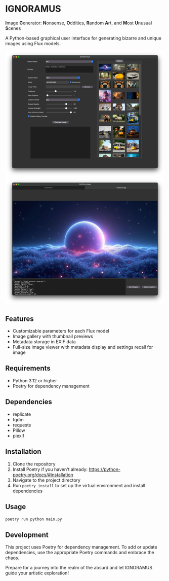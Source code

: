 # IGNORAMUS

**I**mage **G**enerator: **N**onsense, **O**ddities, **R**andom **A**rt, and **M**ost **U**nusual **S**cenes

A Python-based graphical user interface for generating bizarre and unique images using Flux models.

![img.png](img.png)
![img_1.png](img_1.png)

## Features

- Customizable parameters for each Flux model
- Image gallery with thumbnail previews
- Metadata storage in EXIF data
- Full-size image viewer with metadata display and settings recall for image

## Requirements

- Python 3.12 or higher
- Poetry for dependency management

## Dependencies

- replicate
- tqdm
- requests
- Pillow
- piexif

## Installation

1. Clone the repository
2. Install Poetry if you haven't already: https://python-poetry.org/docs/#installation
3. Navigate to the project directory
4. Run `poetry install` to set up the virtual environment and install dependencies

## Usage

`poetry run python main.py`

## Development

This project uses Poetry for dependency management. To add or update dependencies, use the appropriate Poetry commands and embrace the chaos.

Prepare for a journey into the realm of the absurd and let IGNORAMUS guide your artistic exploration!
